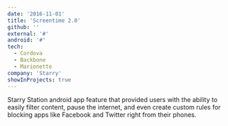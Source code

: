 ```yaml
---
date: '2016-11-01'
title: 'Screentime 2.0'
github: ''
external: '#'
android: '#'
tech:
  - Cordova
  - Backbone
  - Marionette
company: 'Starry'
showInProjects: true
---
```


Starry Station android app feature that provided users with the ability to easily filter content, pause the internet, and even create custom rules for blocking apps like Facebook and Twitter right from their phones.
